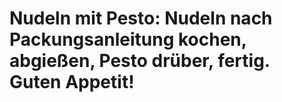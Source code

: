# Nudeln mit Pesto: Nudeln nach Packungsanleitung kochen, abgießen, Pesto drüber, fertig. Guten Appetit!
